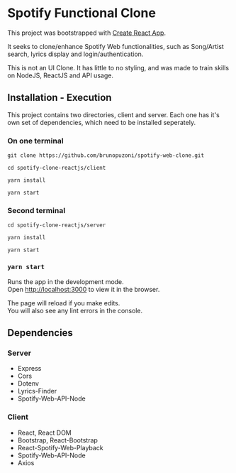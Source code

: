 # Spotify Functional Clone

This project was bootstrapped with [Create React App](https://github.com/facebook/create-react-app).

It seeks to clone/enhance Spotify Web functionalities, such as Song/Artist search, lyrics display and login/authentication.

This is not an UI Clone. It has little to no styling, and was made to train skills on NodeJS, ReactJS and API usage.

## Installation - Execution

This project contains two directories, client and server. Each one has it's own set of dependencies, which need to be installed seperately.

### On one terminal

```
git clone https://github.com/brunopuzoni/spotify-web-clone.git

cd spotify-clone-reactjs/client

yarn install

yarn start
```

### Second terminal

```
cd spotify-clone-reactjs/server

yarn install

yarn start
```

### `yarn start`

Runs the app in the development mode.\
Open [http://localhost:3000](http://localhost:3000) to view it in the browser.

The page will reload if you make edits.\
You will also see any lint errors in the console.

## Dependencies

### Server

- Express
- Cors
- Dotenv
- Lyrics-Finder
- Spotify-Web-API-Node

### Client

- React, React DOM
- Bootstrap, React-Bootstrap
- React-Spotify-Web-Playback
- Spotify-Web-API-Node
- Axios
